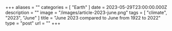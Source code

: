 +++
aliases = ""
categories = [ "Earth" ]
date = 2023-05-29T23:00:00.000Z
description = ""
image = "/images/article-2023-june.png"
tags = [ "climate", "2023", "June" ]
title = "June 2023 compared to June from 1922 to 2022"
type = "post"
url = ""
+++


